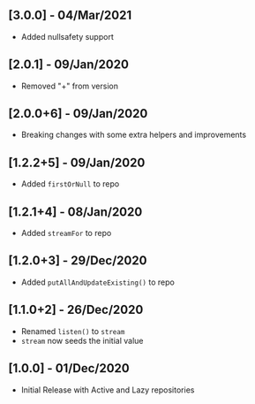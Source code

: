 ## [3.0.0] - 04/Mar/2021

* Added nullsafety support

## [2.0.1] - 09/Jan/2020

* Removed "+" from version 

## [2.0.0+6] - 09/Jan/2020

* Breaking changes with some extra helpers and improvements

## [1.2.2+5] - 09/Jan/2020

* Added `firstOrNull` to repo

## [1.2.1+4] - 08/Jan/2020

* Added `streamFor` to repo

## [1.2.0+3] - 29/Dec/2020

* Added `putAllAndUpdateExisting()` to repo

## [1.1.0+2] - 26/Dec/2020

* Renamed `listen()` to `stream`
* `stream` now seeds the initial value

## [1.0.0] - 01/Dec/2020

* Initial Release with Active and Lazy repositories
